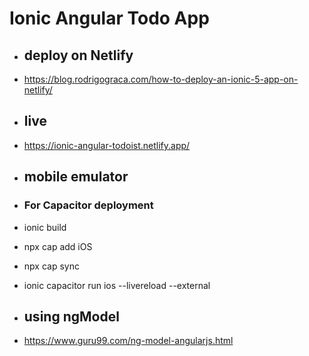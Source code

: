 # Ionic Angular Todo App

- ## deploy on Netlify
- https://blog.rodrigograca.com/how-to-deploy-an-ionic-5-app-on-netlify/

- ## live
- https://ionic-angular-todoist.netlify.app/

- ## mobile emulator
- ### For Capacitor deployment
- ionic build
- npx cap add iOS
- npx cap sync
- ionic capacitor run ios --livereload --external

- ## using ngModel
- https://www.guru99.com/ng-model-angularjs.html
